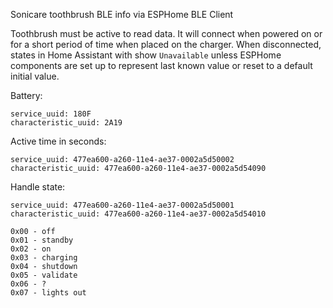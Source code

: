 Sonicare toothbrush BLE info via ESPHome BLE Client

Toothbrush must be active to read data. It will connect when powered on or for a short period of time when placed on the charger. 
When disconnected, states in Home Assistant with show `Unavailable` unless ESPHome components are set up to represent last known value or reset to a default initial value.

Battery:
```
service_uuid: 180F
characteristic_uuid: 2A19
```

Active time in seconds:
```
service_uuid: 477ea600-a260-11e4-ae37-0002a5d50002
characteristic_uuid: 477ea600-a260-11e4-ae37-0002a5d54090
```

Handle state:
```
service_uuid: 477ea600-a260-11e4-ae37-0002a5d50001
characteristic_uuid: 477ea600-a260-11e4-ae37-0002a5d54010
```
```
0x00 - off
0x01 - standby
0x02 - on
0x03 - charging
0x04 - shutdown
0x05 - validate
0x06 - ?
0x07 - lights out
```




